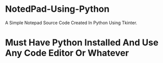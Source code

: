 # NotedPad-Using-Python
A Simple Notepad Source Code Created In Python Using Tkinter.

# Must Have Python Installed And Use Any Code Editor Or Whatever
